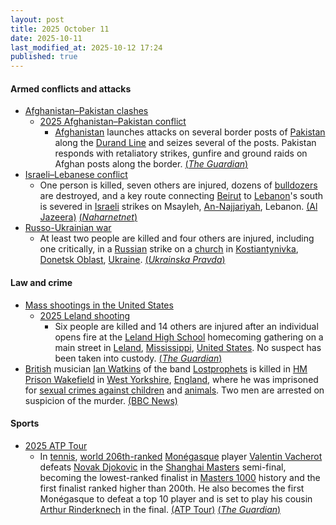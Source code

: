 ```yaml
---
layout: post
title: 2025 October 11
date: 2025-10-11
last_modified_at: 2025-10-12 17:24
published: true
---
```



#### Armed conflicts and attacks

* [Afghanistan–Pakistan clashes](https://en.wikipedia.org/wiki/Afghanistan%E2%80%93Pakistan_clashes_%282024%E2%80%93present%29 "Afghanistan–Pakistan clashes (2024–present)")
  * [2025 Afghanistan–Pakistan conflict](https://en.wikipedia.org/wiki/2025_Afghanistan%E2%80%93Pakistan_conflict "2025 Afghanistan–Pakistan conflict")
    * [Afghanistan](https://en.wikipedia.org/wiki/Afghan_Armed_Forces "Afghan Armed Forces") launches attacks on several border posts of [Pakistan](https://en.wikipedia.org/wiki/Pakistan "Pakistan") along the [Durand Line](https://en.wikipedia.org/wiki/Durand_Line "Durand Line") and seizes several of the posts. Pakistan responds with retaliatory strikes, gunfire and ground raids on Afghan posts along the border. [(*The Guardian*)](https://www.theguardian.com/world/2025/oct/11/heavy-clashes-erupt-along-pakistan-afghanistan-border)
* [Israeli–Lebanese conflict](https://en.wikipedia.org/wiki/Israeli%E2%80%93Lebanese_conflict "Israeli–Lebanese conflict")
  * One person is killed, seven others are injured, dozens of [bulldozers](https://en.wikipedia.org/wiki/Bulldozer "Bulldozer") are destroyed, and a key route connecting [Beirut](https://en.wikipedia.org/wiki/Beirut "Beirut") to [Lebanon](https://en.wikipedia.org/wiki/Lebanon "Lebanon")'s south is severed in [Israeli](https://en.wikipedia.org/wiki/Israel "Israel") strikes on Msayleh, [An-Najjariyah](https://en.wikipedia.org/wiki/An-Najjariyah "An-Najjariyah"), Lebanon. [(Al Jazeera)](https://www.aljazeera.com/news/2025/10/11/intensive-israeli-air-strikes-kill-one-injure-seven-in-southern-lebanon) [(*Naharnetnet*)](https://www.naharnet.com/stories/en/315790-1-dead-7-hurt-and-dozens-of-bulldozers-destroyed-in-heavy-israeli-strikes-on-msayleh)
* [Russo-Ukrainian war](https://en.wikipedia.org/wiki/Russo-Ukrainian_war_%282022%E2%80%93present%29 "Russo-Ukrainian war (2022–present)")
  * At least two people are killed and four others are injured, including one critically, in a [Russian](https://en.wikipedia.org/wiki/Russia "Russia") strike on a [church](https://en.wikipedia.org/wiki/Church_%28building%29 "Church (building)") in [Kostiantynivka](https://en.wikipedia.org/wiki/Kostiantynivka "Kostiantynivka"), [Donetsk Oblast](https://en.wikipedia.org/wiki/Donetsk_Oblast "Donetsk Oblast"), [Ukraine](https://en.wikipedia.org/wiki/Ukraine "Ukraine"). [(*Ukrainska Pravda*)](https://www.pravda.com.ua/eng/news/2025/10/11/8002339/)

#### Law and crime

* [Mass shootings in the United States](https://en.wikipedia.org/wiki/Mass_shootings_in_the_United_States "Mass shootings in the United States")
  * [2025 Leland shooting](https://en.wikipedia.org/wiki/2025_Leland_shooting "2025 Leland shooting")
    * Six people are killed and 14 others are injured after an individual opens fire at the [Leland High School](https://en.wikipedia.org/wiki/Leland_High_School_%28Leland%2C_Mississippi%29 "Leland High School (Leland, Mississippi)") homecoming gathering on a main street in [Leland](https://en.wikipedia.org/wiki/Leland%2C_Mississippi "Leland, Mississippi"), [Mississippi](https://en.wikipedia.org/wiki/Mississippi "Mississippi"), [United States](https://en.wikipedia.org/wiki/United_States "United States"). No suspect has been taken into custody. [(*The Guardian*)](https://www.theguardian.com/us-news/2025/oct/11/leland-mississippi-mass-shooting)
* [British](https://en.wikipedia.org/wiki/British_people "British people") musician [Ian Watkins](https://en.wikipedia.org/wiki/Ian_Watkins_%28Lostprophets_singer%29 "Ian Watkins (Lostprophets singer)") of the band [Lostprophets](https://en.wikipedia.org/wiki/Lostprophets "Lostprophets") is killed in [HM Prison Wakefield](https://en.wikipedia.org/wiki/HM_Prison_Wakefield "HM Prison Wakefield") in [West Yorkshire](https://en.wikipedia.org/wiki/West_Yorkshire "West Yorkshire"), [England](https://en.wikipedia.org/wiki/England "England"), where he was imprisoned for [sexual crimes against children](https://en.wikipedia.org/wiki/Child_sexual_abuse_in_the_United_Kingdom "Child sexual abuse in the United Kingdom") and [animals](https://en.wikipedia.org/wiki/Bestiality "Bestiality"). Two men are arrested on suspicion of the murder. [(BBC News)](https://www.bbc.com/news/articles/cm2d2me0eljo)

#### Sports

* [2025 ATP Tour](https://en.wikipedia.org/wiki/2025_ATP_Tour "2025 ATP Tour")
  * In [tennis](https://en.wikipedia.org/wiki/Tennis "Tennis"), [world 206th-ranked](https://en.wikipedia.org/wiki/ATP_ranking "ATP ranking") [Monégasque](https://en.wikipedia.org/wiki/Monaco "Monaco") player [Valentin Vacherot](https://en.wikipedia.org/wiki/Valentin_Vacherot "Valentin Vacherot") defeats [Novak Djokovic](https://en.wikipedia.org/wiki/Novak_Djokovic "Novak Djokovic") in the [Shanghai Masters](https://en.wikipedia.org/wiki/Shanghai_Masters "Shanghai Masters") semi-final, becoming the lowest-ranked finalist in [Masters 1000](https://en.wikipedia.org/wiki/Masters_1000 "Masters 1000") history and the first finalist ranked higher than 200th. He also becomes the first Monégasque to defeat a top 10 player and is set to play his cousin [Arthur Rinderknech](https://en.wikipedia.org/wiki/Arthur_Rinderknech "Arthur Rinderknech") in the final. [(ATP Tour)](https://www.atptour.com/en/news/vacherot-shanghai-2025-final-run-incredible-stats) [(*The Guardian*)](https://www.theguardian.com/sport/2025/oct/11/world-no-204-valentin-vacherot-topples-djokovic-to-make-history-in-shanghai-medvedev-rinderknech)
